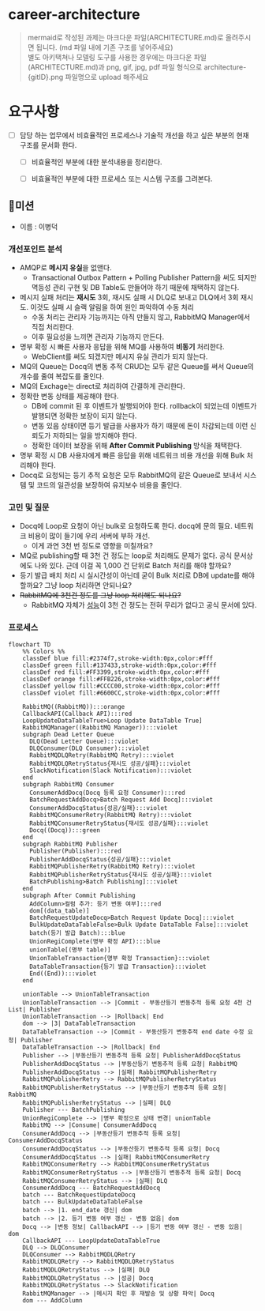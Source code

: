 # career-architecture
> mermaid로 작성된 과제는 마크다운 파일(ARCHITECTURE.md)로 올려주시면 됩니다. (md 파일 내에 기존 구조를 넣어주세요)<br>
> 별도 아키택쳐나 모델링 도구를 사용한 경우에는 마크다운 파일(ARCHITECTURE.md)과 png, gif, jpg, pdf 파일 형식으로 architecture-{gitID}.png 파일명으로 upload 해주세요
# 요구사항
- [ ] 담당 하는 업무에서 비효율적인 프로세스나 기술적 개선을 하고 싶은 부분의 현재 구조를 문서화 한다.
  - [ ] 비효율적인 부분에 대한 분석내용을 정리한다.
  - [ ] 비효율적인 부분에 대한 프로세스 또는 시스템 구조를 그려본다.


## 🚀미션
- 이름 : 이병덕
### 개선포인트 분석
- AMQP로 **메시지 유실**을 없앤다.
  - Transactional Outbox Pattern + Polling Publisher Pattern을 써도 되지만 멱등성 관리 구현 및 DB Table도 만들어야 하기 때문에 채택하지 않는다.
- 메시지 실패 처리는 **재시도** 3회, 재시도 실패 시 DLQ로 보내고 DLQ에서 3회 재시도. 이것도 실패 시 슬랙 알림을 하여 원인 파악하여 수동 처리 
  - 수동 처리는 관리자 기능까지는 아직 만들지 않고, RabbitMQ Manager에서 직접 처리한다.
  - 이후 필요성을 느끼면 관리자 기능까지 만든다.
- 명부 확정 시 빠른 사용자 응답을 위해 MQ를 사용하여 **비동기** 처리한다.
  - WebClient를 써도 되겠지만 메시지 유실 관리가 되지 않는다.
- MQ의 Queue는 Docq의 변동 추적 CRUD는 모두 같은 Queue를 써서 Queue의 개수를 줄여 복잡도를 줄인다.
- MQ의 Exchage는 direct로 처리하여 간결하게 관리한다.
- 정확한 변동 상태를 제공해야 한다.
  - DB에 commit 된 후 이벤트가 발행되어야 한다. rollback이 되었는데 이벤트가 발행되면 정확한 보장이 되지 않는다. 
  - 변동 있음 상태이면 등기 발급을 사용자가 하기 때문에 돈이 차감되는데 이런 신뢰도가 저하되는 일을 방지해야 한다.
  - 정확한 데이터 보장을 위해 **After Commit Publishing** 방식을 채택한다.
- 명부 확정 시 DB 사용자에게 빠른 응답을 위해 네트워크 비용 개선을 위해 Bulk 처리해야 한다.
- Docq로 요청되는 등기 추적 요청은 모두 RabbitMQ의 같은 Queue로 보내서 시스템 및 코드의 일관성을 보장하여 유지보수 비용을 줄인다.
### 고민 및 질문
- Docq에 Loop로 요청이 아닌 bulk로 요청하도록 한다. docq에 문의 필요. 네트워크 비용이 많이 들기에 우리 서버에 부하 개선.
  - 이게 과연 3천 번 정도로 영향을 미칠까요?
- MQ로 publishing할 때 3천 건 정도는 loop로 처리해도 문제가 없다. 공식 문서상에도 나와 있다. 근데 이걸 꼭 1,000 건 단위로 Batch 처리를 해야 할까요?
- 등기 발급 배치 처리 시 실시간성이 아닌데 굳이 Bulk 처리로 DB에 update를 해야할까요? 그냥 loop 처리하면 안되나요?
- ~~RabbitMQ에 3천건 정도를 그냥 loop 처리해도 되나요?~~
  - RabbitMQ 자체가 [성능](https://www.rabbitmq.com/blog/2023/05/17/rabbitmq-3.12-performance-improvements#benchmark-tests)이 3천 건 정도는 전혀 무리가 없다고 공식 문서에 있다.
### 프로세스
```mermaid
flowchart TD
    %% Colors %%
    classDef blue fill:#2374f7,stroke-width:0px,color:#fff
    classDef green fill:#137433,stroke-width:0px,color:#fff
    classDef red fill:#FF3399,stroke-width:0px,color:#fff
    classDef orange fill:#FFB226,stroke-width:0px,color:#fff
    classDef yellow fill:#CCCC00,stroke-width:0px,color:#fff
    classDef violet fill:#6600CC,stroke-width:0px,color:#fff
    
    RabbitMQ((RabbitMQ)):::orange
    CallbackAPI(Callback API):::red
    LoopUpdateDataTableTrue>Loop Update DataTable True]
    RabbitMQManager((RabbitMQ Manager)):::violet
    subgraph Dead Letter Queue 
      DLQ(Dead Letter Queue):::violet
      DLQConsumer(DLQ Consumer):::violet
      RabbitMQDLQRetry(RabbitMQ Retry):::violet
      RabbitMQDLQRetryStatus{재시도 성공/실패}:::violet
      SlackNotification(Slack Notification):::violet
    end
    subgraph RabbitMQ Consumer
      ConsumerAddDocq(Docq 등록 요청 Consumer):::red
      BatchRequestAddDocq>Batch Request Add Docq]:::violet
      ConsumerAddDocqStatus{성공/실패}:::violet
      RabbitMQConsumerRetry(RabbitMQ Retry):::violet
      RabbitMQConsumerRetryStatus{재시도 성공/실패}:::violet
      Docq((Docq)):::green
    end
    subgraph RabbitMQ Publisher
      Publisher(Publisher):::red
      PublisherAddDocqStatus{성공/실패}:::violet
      RabbitMQPublisherRetry(RabbitMQ Retry):::violet
      RabbitMQPublisherRetryStatus{재시도 성공/실패}:::violet
      BatchPublishing>Batch Publishing]:::violet
    end
    subgraph After Commit Publishing
      AddColumn>컬럼 추가: 등기 변동 여부]:::red
      dom[(data_table)]
      BatchRequestUpdateDocq>Batch Request Update Docq]:::violet
      BulkUpdateDataTableFalse>Bulk Update DataTable False]:::violet
      batch(등기 발급 Batch):::blue
      UnionRegiComplete(명부 확정 API):::blue
      unionTable[(명부 table)]
      UnionTableTransaction{명부 확정 Transaction}:::violet
      DataTableTransaction{등기 발급 Transaction}:::violet
      End((End)):::violet
    end
        
    unionTable --> UnionTableTransaction
    UnionTableTransaction --> |Commit - 부동산등기 변동추적 등록 요청 4천 건 List| Publisher 
    UnionTableTransaction --> |Rollback| End
    dom --> |3| DataTableTransaction
    DataTableTransaction --> |Commit - 부동산등기 변동추적 end date 수정 요청| Publisher
    DataTableTransaction --> |Rollback| End
    Publisher --> |부동산등기 변동추적 등록 요청| PublisherAddDocqStatus
    PublisherAddDocqStatus --> |부동산등기 변동추적 등록 요청| RabbitMQ
    PublisherAddDocqStatus --> |실패| RabbitMQPublisherRetry
    RabbitMQPublisherRetry --> RabbitMQPublisherRetryStatus
    RabbitMQPublisherRetryStatus --> |부동산등기 변동추적 등록 요청| RabbitMQ
    RabbitMQPublisherRetryStatus --> |실패| DLQ
    Publisher --- BatchPublishing
    UnionRegiComplete --> |명부 확정으로 상태 변경| unionTable
    RabbitMQ --> |Consume| ConsumerAddDocq
    ConsumerAddDocq --> |부동산등기 변동추적 등록 요청| ConsumerAddDocqStatus
    ConsumerAddDocqStatus --> |부동산등기 변동추적 등록 요청| Docq
    ConsumerAddDocqStatus --> |실패| RabbitMQConsumerRetry
    RabbitMQConsumerRetry --> RabbitMQConsumerRetryStatus
    RabbitMQConsumerRetryStatus --> |부동산등기 변동추적 등록 요청| Docq
    RabbitMQConsumerRetryStatus --> |실패| DLQ
    ConsumerAddDocq --- BatchRequestAddDocq
    batch --- BatchRequestUpdateDocq
    batch --- BulkUpdateDataTableFalse
    batch --> |1. end_date 갱신| dom
    batch --> |2. 등기 변동 여부 갱신 - 변동 없음| dom
    Docq --> |변동 정보| CallbackAPI --> |등기 변동 여부 갱신 - 변동 있음| dom
    CallbackAPI --- LoopUpdateDataTableTrue
    DLQ --> DLQConsumer
    DLQConsumer --> RabbitMQDLQRetry
    RabbitMQDLQRetry --> RabbitMQDLQRetryStatus
    RabbitMQDLQRetryStatus --> |실패| DLQ
    RabbitMQDLQRetryStatus --> |성공| Docq
    RabbitMQDLQRetryStatus --> SlackNotification
    RabbitMQManager --> |메시지 확인 후 재발송 및 상황 파악| Docq
    dom --- AddColumn
```